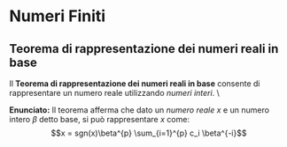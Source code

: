 # Numeri Finiti

## Teorema di rappresentazione dei numeri reali in base

Il **Teorema di rappresentazione dei numeri reali in base** consente di \
rappresentare un numero reale utilizzando _numeri interi_. \

**Enunciato:**
Il teorema afferma che dato un _numero reale_ $x$ e un numero intero $\beta$
detto base, si può rappresentare $x$ come: \
$$x = sgn(x)\beta^{p} \sum_{i=1}^{p} c_i \beta^{-i}$$

